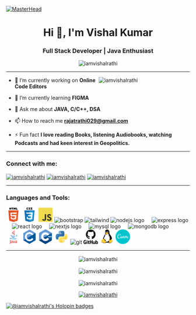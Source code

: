 [![MasterHead](https://repository-images.githubusercontent.com/588181932/e36ec678-7984-4cdd-8e4c-a3932772ff8e)](https://github.com/iamvishalrathi)
<h1 align="center">Hi 👋, I'm Vishal Kumar</h1>
<h3 align="center">Full Stack Developer | Java Enthusiast</h3>
<p align="center"> <img src="https://komarev.com/ghpvc/?username=iamvishalrathi&label=Profile%20views&color=ed333b&style=flat-square" alt="iamvishalrathi" /> </p>

--- 

<img align="right" width="250" src="https://cdn.dribbble.com/users/1162077/screenshots/3848914/programmer.gif" alt="iamvishalrathi"/></a>
- 🔭 I’m currently working on **Online Code Editors**

- 🌱 I’m currently learning **FIGMA**

- 💬 Ask me about **JAVA, C/C++, DSA**

- 📫 How to reach me **rajatrathi029@gmail.com**

- ⚡ Fun fact **I love reading Books, listening Audiobooks, watching Podcasts and had keen interest in Geopolitics.**

--- 

<h3 align="left">Connect with me:</h3>
<p align="left">
  <a href="https://linkedin.com/in/iamvishalrathi" target="blank"><img align="center" src="https://raw.githubusercontent.com/rahuldkjain/github-profile-readme-generator/master/src/images/icons/Social/linked-in-alt.svg" alt="iamvishalrathi" height="30" width="40" /></a>  
  <a href="https://stackoverflow.com/users/25689571/vishal-kumar-rathi" target="blank"><img align="center" src="https://raw.githubusercontent.com/rahuldkjain/github-profile-readme-generator/master/src/images/icons/Social/stack-overflow.svg" alt="iamvishalrathi" height="30" width="40" /></a>
  <a href="https://leetcode.com/u/iamvishalrathi/" target="blank"><img align="center" src="https://raw.githubusercontent.com/rahuldkjain/github-profile-readme-generator/master/src/images/icons/Social/leet-code.svg" alt="iamvishalrathi" height="30" width="40" /></a>
</p>

--- 

<h3 align="left">Languages and Tools:</h3>
<p align="left"> 
  <img src="https://raw.githubusercontent.com/devicons/devicon/master/icons/html5/html5-original-wordmark.svg" alt="html5" width="40" height="40"/>
  <img src="https://raw.githubusercontent.com/devicons/devicon/master/icons/css3/css3-original-wordmark.svg" alt="css3" width="40" height="40"/>
  <img src="https://raw.githubusercontent.com/devicons/devicon/master/icons/javascript/javascript-original.svg" alt="javascript" width="40" height="40"/>
  <img src="https://cdn.jsdelivr.net/gh/devicons/devicon/icons/bootstrap/bootstrap-original.svg" alt="bootstrap" width="40" height="40"/> 
  <img src="https://www.vectorlogo.zone/logos/tailwindcss/tailwindcss-icon.svg" alt="tailwind" width="40" height="40"/>
  <img src="https://cdn.jsdelivr.net/gh/devicons/devicon/icons/nodejs/nodejs-original.svg" height="40" alt="nodejs logo"  />
  <img width="12" />
  <img src="https://cdn.jsdelivr.net/gh/devicons/devicon/icons/express/express-original.svg" height="40" alt="express logo"  />
  <img width="12" />
  <img src="https://cdn.jsdelivr.net/gh/devicons/devicon/icons/react/react-original.svg" height="40" alt="react logo"  />
  <img width="12" />
  <img src="https://cdn.jsdelivr.net/gh/devicons/devicon/icons/nextjs/nextjs-original.svg" height="40" alt="nextjs logo"  />
  <img width="12" />
  <img src="https://cdn.jsdelivr.net/gh/devicons/devicon/icons/mysql/mysql-original.svg" height="40" alt="mysql logo"  />
  <img width="12" />
  <img src="https://cdn.jsdelivr.net/gh/devicons/devicon/icons/mongodb/mongodb-original.svg" height="40" alt="mongodb logo"  />
  <img width="12" />
  <img src="https://github.com/devicons/devicon/blob/master/icons/java/java-original-wordmark.svg" alt="java" width="40" height="40"/>
  <img src="https://raw.githubusercontent.com/devicons/devicon/master/icons/c/c-original.svg" alt="c" width="40" height="40"/>
  <img src="https://raw.githubusercontent.com/devicons/devicon/master/icons/cplusplus/cplusplus-original.svg" alt="cplusplus" width="40" height="40"/>
 <img src="https://raw.githubusercontent.com/devicons/devicon/master/icons/python/python-original.svg" alt="python" width="40" height="40"/>
 <img src="https://www.vectorlogo.zone/logos/git-scm/git-scm-icon.svg" alt="git" width="40" height="40"/>
  <img src="https://github.com/devicons/devicon/blob/master/icons/github/github-original-wordmark.svg" alt="github" width="40" height="40"/>
  <img src="https://raw.githubusercontent.com/devicons/devicon/master/icons/linux/linux-original.svg" alt="linux" width="40" height="40"/>
  <img src="https://github.com/devicons/devicon/blob/master/icons/canva/canva-original.svg" alt="canva" width="40" height="40"/>
</p>

--- 

<p align="center"><img align="center" src="https://leetcard.jacoblin.cool/iamvishalrathi?ext=contest" alt="iamvishalrathi"/></p>

<p align="center"><img align="center" src="https://github-readme-stats.vercel.app/api?username=iamvishalrathi&show_icons=true&theme=dracula&locale=en" alt="iamvishalrathi" /></p>

<p align="center"><img align="center" src="https://github-readme-streak-stats.herokuapp.com/?user=iamvishalrathi&theme=dark" alt="iamvishalrathi" /></p>

<p align="center"> <a href="https://github.com/ryo-ma/github-profile-trophy"><img src="https://github-profile-trophy.vercel.app/?username=iamvishalrathi" alt="iamvishalrathi" /></a> </p>

[![@iamvishalrathi's Holopin badges](https://holopin.me/iamvishalrathi)](https://holopin.io/@iamvishalrathi)
